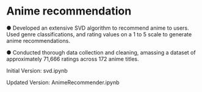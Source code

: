 # Anime recommendation

●	Developed an extensive SVD algorithm to recommend anime to users. Used genre classifications, and rating values on a 1 to 5 scale to generate anime recommendations.

●	Conducted thorough data collection and cleaning, amassing a dataset of approximately 71,666 ratings across 172 anime titles.

Initial Version: svd.ipynb

Updated Version: AnimeRecommender.ipynb
